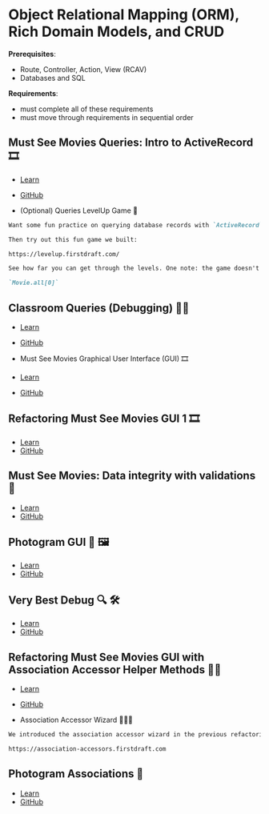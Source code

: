 # Object Relational Mapping (ORM), Rich Domain Models, and CRUD

**Prerequisites**:
- Route, Controller, Action, View (RCAV)
- Databases and SQL

**Requirements**:
- must complete all of these requirements
- must move through requirements in sequential order

<!-- TODO: overview -->

## Must See Movies Queries: Intro to ActiveRecord 🎞️
- [Learn](https://learn.firstdraft.com/lessons/126)
- [GitHub](https://github.com/appdev-lessons/msm-queries)

- (Optional) Queries LevelUp Game 👾
```md
Want some fun practice on querying database records with `ActiveRecord`?

Then try out this fun game we built:

https://levelup.firstdraft.com/

See how far you can get through the levels. One note: the game doesn't allow you to `.at(0)` on an `ActiveRecord::Relation`; instead you will need to use the method: `[0]`

`Movie.all[0]`
```

## Classroom Queries (Debugging) 🧑‍🏫
- [Learn](https://learn.firstdraft.com/lessons/128)
- [GitHub](https://github.com/appdev-lessons/classroom-queries-debug)

- Must See Movies Graphical User Interface (GUI) 🎞️
- [Learn](https://learn.firstdraft.com/lessons/129)
- [GitHub](https://github.com/appdev-lessons/msm-gui)

## Refactoring Must See Movies GUI 1 🎞️
- [Learn](https://learn.firstdraft.com/lessons/151-refactoring-msm-gui-1)
- [GitHub](https://github.com/appdev-lessons/refactoring-msm-gui-1)

## Must See Movies: Data integrity with validations 🧐
- [Learn](https://learn.firstdraft.com/lessons/152-data-integrity-with-validations)
- [GitHub](https://github.com/appdev-lessons/data-integrity-with-validations)

## Photogram GUI 📸 🖼️
- [Learn](https://learn.firstdraft.com/lessons/153-photogram-gui)
- [GitHub](https://github.com/appdev-lessons/photogram-gui)

## Very Best Debug 🔍 🛠️
- [Learn](https://learn.firstdraft.com/lessons/155-very-best-debug)
- [GitHub](https://github.com/appdev-lessons/very-best-debug)

## Refactoring Must See Movies GUI with Association Accessor Helper Methods 🔄🎥
- [Learn](https://learn.firstdraft.com/lessons/156-refactoring-msm-gui-2)
- [GitHub](https://github.com/appdev-lessons/refactoring-msm-gui-2)

- Association Accessor Wizard 🧙‍♂️🔮
```md
We introduced the association accessor wizard in the previous refactoring project. [See the last six minutes beginning at 23:30 of this walkthrough video](https://share.descript.com/view/wy5mgzsL2WX) for a refresher on that tool, and keep this link handy to help you build your associations:

https://association-accessors.firstdraft.com
```

## Photogram Associations 📸
- [Learn](https://learn.firstdraft.com/lessons/157-photogram-associations)
- [GitHub](https://github.com/appdev-lessons/photogram-associations)
